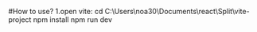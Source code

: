 #How to use?
1.open vite:
cd C:\Users\noa30\Documents\react\Split\vite-project
npm install
npm run dev
